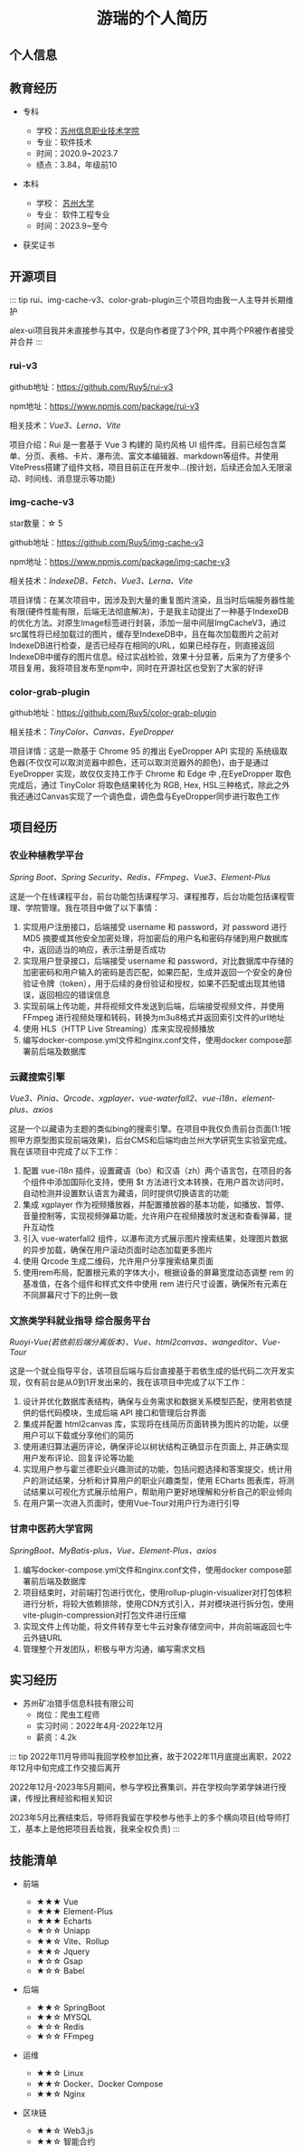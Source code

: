  <center>
     <h1>游瑞的个人简历</h1>
 </center>

 ## 个人信息 

<PI />

## 教育经历

- 专科
  - 学校：[苏州信息职业技术学院](https://www.szitu.edu.cn/)
  - 专业：软件技术
  - 时间：2020.9~2023.7
  - 绩点：3.84，年级前10

- 本科
  - 学校： [苏州大学](https://www.suda.edu.cn/)
  - 专业： 软件工程专业
  - 时间：2023.9~至今

- 获奖证书


<PR />


<script setup>
    import PR from "./resumePr.vue"
    import PI from "./personalInformation.vue"

</script>
## 开源项目

::: tip
rui、img-cache-v3、color-grab-plugin三个项目均由我一人主导并长期维护

alex-ui项目我并未直接参与其中，仅是向作者提了3个PR, 其中两个PR被作者接受并合并
:::

### rui-v3

github地址：https://github.com/Ruy5/rui-v3

npm地址：https://www.npmjs.com/package/rui-v3

相关技术：*Vue3、Lerna、Vite*

项目介绍：Rui 是一套基于 Vue 3 构建的 简约风格 UI 组件库。目前已经包含菜单、分页、表格、卡片、瀑布流、富文本编辑器、markdown等组件。并使用VitePress搭建了组件文档，项目目前正在开发中...(按计划，后续还会加入无限滚动、时间线、消息提示等功能)

### img-cache-v3

star数量：☆ 5

github地址：https://github.com/Ruy5/img-cache-v3

npm地址：https://www.npmjs.com/package/img-cache-v3

相关技术：*IndexeDB、Fetch、Vue3、Lerna、Vite*

项目详情：在某次项目中，因涉及到大量的重复图片渲染，且当时后端服务器性能有限(硬件性能有限，后端无法彻底解决)，于是我主动提出了一种基于IndexeDB的优化方法。对原生Image标签进行封装，添加一层中间层ImgCacheV3，通过src属性将已经加载过的图片，缓存至IndexeDB中，且在每次加载图片之前对IndexeDB进行检查，是否已经存在相同的URL，如果已经存在，则直接返回IndexeDB中缓存的图片信息。经过实战检验，效果十分显著，后来为了方便多个项目复用，我将项目发布至npm中，同时在开源社区也受到了大家的好评

### color-grab-plugin

github地址：https://github.com/Ruy5/color-grab-plugin

相关技术：*TinyColor、Canvas、EyeDropper*

项目详情：这是一款基于 Chrome 95 的推出 EyeDropper API 实现的 系统级取色器(不仅仅可以取浏览器中颜色，还可以取浏览器外的颜色)，由于是通过 EyeDropper 实现，故仅仅支持工作于 Chrome 和 Edge 中 ,在EyeDropper 取色完成后，通过 TinyColor 将取色结果转化为 RGB, Hex, HSL三种格式，除此之外我还通过Canvas实现了一个调色盘，调色盘与EyeDropper同步进行取色工作

## 项目经历

### 农业种植教学平台

  *Spring Boot、Spring Security、Redis、FFmpeg、Vue3、Element-Plus*

  这是一个在线课程平台，前台功能包括课程学习、课程推荐，后台功能包括课程管理、学院管理。我在项目中做了以下事情：
  1. 实现用户注册接口，后端接受 username 和 password，对 password 进行 MD5 摘要或其他安全加密处理，将加密后的用户名和密码存储到用户数据库中，返回适当的响应，表示注册是否成功
  2. 实现用户登录接口，后端接受 username 和 password，对比数据库中存储的加密密码和用户输入的密码是否匹配，如果匹配，生成并返回一个安全的身份验证令牌（token），用于后续的身份验证和授权，如果不匹配或出现其他错误，返回相应的错误信息
  3. 实现前端上传功能，并将视频文件发送到后端，后端接受视频文件，并使用 FFmpeg 进行视频处理和转码，转换为m3u8格式并返回索引文件的url地址
  4. 使用 HLS（HTTP Live Streaming）库来实现视频播放
  5. 编写docker-compose.yml文件和nginx.conf文件，使用docker compose部署前后端及数据库



### 云藏搜索引擎

  *Vue3、Pinia、Qrcode、xgplayer、vue-waterfall2、vue-i18n、element-plus、axios*

  这是一个以藏语为主题的类似bing的搜索引擎。在项目中我仅负责前台页面(1:1按照甲方原型图实现前端效果)，后台CMS和后端均由兰州大学研究生实验室完成。我在该项目中完成了以下工作：
  1. 配置 vue-i18n 插件，设置藏语（bo）和汉语（zh）两个语言包，在项目的各个组件中添加国际化支持，使用 $t 方法进行文本转换，在用户首次访问时，自动检测并设置默认语言为藏语，同时提供切换语言的功能
  2. 集成 xgplayer 作为视频播放器，并配置播放器的基本功能，如播放、暂停、音量控制等，实现视频弹幕功能，允许用户在视频播放时发送和查看弹幕，提升互动性
  3. 引入 vue-waterfall2 组件，以瀑布流方式展示图片搜索结果，处理图片数据的异步加载，确保在用户滚动页面时动态加载更多图片
  4. 使用 Qrcode 生成二维码，允许用户分享搜索结果页面
  5. 使用rem布局，配置根元素的字体大小，根据设备的屏幕宽度动态调整 rem 的基准值，在各个组件和样式文件中使用 rem 进行尺寸设置，确保所有元素在不同屏幕尺寸下的比例一致


###  文旅类学科就业指导 综合服务平台

  *Ruoyi-Vue(若依前后端分离版本)、Vue、html2canvas、wangeditor、Vue-Tour*

  这是一个就业指导平台，该项目后端与后台直接基于若依生成的低代码二次开发实现，仅有前台是从0到1开发出来的，我在该项目中完成了以下工作：
  1. 设计并优化数据库表结构，确保与业务需求和数据关系模型匹配，使用若依提供的低代码模块，生成后端 API 接口和管理后台界面
  2. 集成并配置 html2canvas 库，实现将在线简历页面转换为图片的功能，以便用户可以下载或分享他们的简历
  3. 使用递归算法遍历评论，确保评论以树状结构正确显示在页面上, 并正确实现用户发布评论、回复评论等功能
  4. 实现用户参与霍兰德职业兴趣测试的功能，包括问题选择和答案提交，统计用户的测试结果，分析和计算用户的职业兴趣类型，使用 ECharts 图表库，将测试结果以可视化方式展示给用户，帮助用户更好地理解和分析自己的职业倾向
  5. 在用户第一次进入页面时，使用Vue-Tour对用户行为进行引导


###  甘肃中医药大学官网

  *SpringBoot、MyBatis-plus、Vue、Element-Plus、axios*

  1. 编写docker-compose.yml文件和nginx.conf文件，使用docker compose部署前后端及数据库
  2. 项目结束时，对前端打包进行优化，使用rollup-plugin-visualizer对打包体积进行分析，将较大依赖排除，使用CDN方式引入，并对模块进行拆分包，使用vite-plugin-compression对打包文件进行压缩
  3. 实现文件上传功能，将文件转存至七牛云对象存储空间中，并向前端返回七牛云外链URL
  4. 管理整个开发团队，积极与甲方沟通，编写需求文档

## 实习经历

- 苏州矿冶猎手信息科技有限公司
   - 岗位：爬虫工程师
   - 实习时间：2022年4月-2022年12月
   - 薪资：4.2k

::: tip
2022年11月导师叫我回学校参加比赛，故于2022年11月底提出离职，2022年12月中旬完成工作交接后离开

2022年12月-2023年5月期间，参与学校比赛集训，并在学校向学弟学妹进行授课，传授比赛经验和相关知识

2023年5月比赛结束后，导师将我留在学校参与他手上的多个横向项目(给导师打工，基本上是他把项目丢给我，我来全权负责)
:::

## 技能清单

- 前端
  - ★★★ Vue
  - ★★★ Element-Plus
  - ★★★ Echarts
  - ★☆☆ Uniapp
  - ★★☆ Vite、Rollup
  - ★★☆ Jquery
  - ★☆☆ Gsap
  - ★☆☆ Babel


- 后端
  - ★★☆ SpringBoot
  - ★★☆ MYSQL
  - ★☆☆ Redis
  - ★☆☆ FFmpeg

- 运维
  - ★★☆ Linux
  - ★★☆ Docker、Docker Compose
  - ★★☆ Nginx

- 区块链
  - ★★☆ Web3.js
  - ★★☆ 智能合约